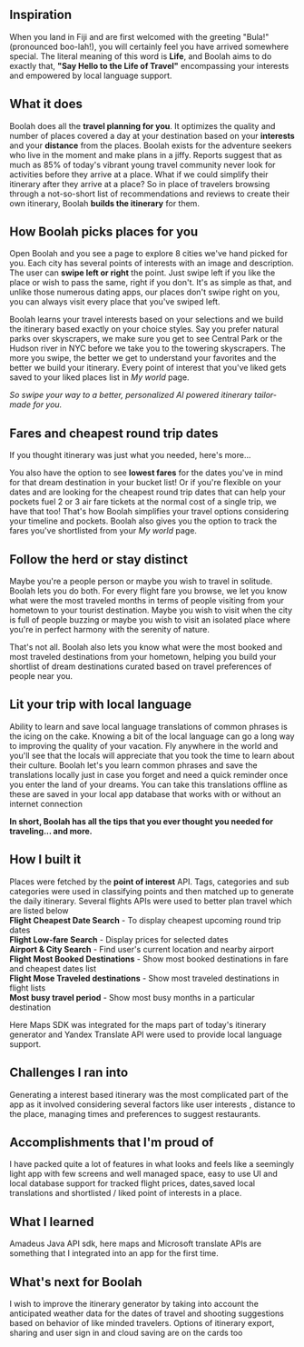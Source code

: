 ## Inspiration

When you land in Fiji and are first welcomed with the greeting "Bula!" (pronounced boo-lah!), you will certainly feel you have arrived somewhere special. The literal meaning of this word is **Life**, and Boolah aims to do exactly that, **"Say Hello to the Life of Travel"** encompassing your interests and empowered by local language support.

## What it does

Boolah does all the **travel planning for you**. It optimizes the quality and number of places covered a day at your destination based on your **interests** and your **distance** from the places. Boolah exists for the adventure seekers who live in the moment and make plans in a jiffy. Reports suggest that as much as 85% of today's vibrant young travel community never look for activities before they arrive at a place. What if we could simplify their itinerary after they arrive at a place? So in place of travelers browsing through a not-so-short list of recommendations and reviews to create their own itinerary, Boolah **builds the itinerary** for them.

## How Boolah picks places for you

Open Boolah and you see a page to explore 8 cities we've hand picked for you. Each city has several points of interests with an image and description. The user can **swipe left or right** the point. Just swipe left if you like the place or wish to pass the same, right if you don't. It's as simple as that, and unlike those numerous dating apps, our places don't swipe right on you, you can always visit every place that you've swiped left. 

Boolah learns your travel interests based on your selections and we build the itinerary based exactly on your choice styles. Say you prefer natural parks over skyscrapers, we make sure you get to see Central Park or the Hudson river in NYC before we take you to the towering skyscrapers. The more you swipe, the better we get to understand your favorites and the better we build your itinerary. Every point of interest that you've liked gets saved to your liked places list in *My world* page.

*So swipe your way to a better, personalized AI powered itinerary tailor-made for you.*

## Fares and cheapest round trip dates

If you thought itinerary was just what you needed, here's more...

You also have the option to see **lowest fares** for the dates you've in mind for that dream destination in your bucket list!
Or if you're flexible on your dates and are looking for the cheapest round trip dates that can help your pockets fuel 2 or 3 air fare tickets at the normal cost of a single trip, we have that too! 
That's how Boolah simplifies your travel options considering your timeline and pockets. Boolah also gives you the option to track the fares you've shortlisted from your *My world* page.

## Follow the herd or stay distinct

Maybe you're a people person or maybe you wish to travel in solitude. Boolah lets you do both.
For every flight fare you browse, we let you know what were the most traveled months in terms of people visiting from your hometown to your tourist destination. Maybe you wish to visit when the city is full of people buzzing or maybe you wish to visit an isolated place where you're in perfect harmony with the serenity of nature. 

That's not all. 
Boolah also lets you know what were the most booked and most traveled destinations from your hometown, helping you build your shortlist of dream destinations curated based on travel preferences of people near you.

## Lit your trip with local language

Ability to learn and save local language translations of common phrases is the icing on the cake. Knowing a bit of the local language can go a long way to improving the quality of your vacation. Fly anywhere in the world and you'll see that the locals will appreciate that you took the time to learn about their culture. Boolah let's you learn common phrases and save the translations locally just in case you forget and need a quick reminder once you enter the land of your dreams. You can take this translations offline as these are saved in your local app database that works with or without an internet connection

**In short, Boolah has all the tips that you ever thought you needed for traveling... and more.**

## How I built it

Places were fetched by the **point of interest** API. Tags, categories and sub categories were used in classifying points and then matched up to generate the daily itinerary. Several flights APIs were used to better plan travel which are listed below </br>
 **Flight Cheapest Date Search** - To display cheapest upcoming round trip dates </br>
 **Flight Low-fare Search**  - Display prices for selected dates </br>
 **Airport & City Search** - Find user's current location and nearby airport </br>
 **Flight Most Booked Destinations** - Show most booked destinations in fare and cheapest dates list </br>
 **Flight Mose Traveled destinations** - Show most traveled destinations in flight lists </br>
 **Most busy travel period** - Show most busy months in a particular destination </br>

Here Maps SDK was integrated for the maps part of today's itinerary generator and Yandex Translate API were used to provide local language support.

## Challenges I ran into

Generating a interest based itinerary was the most complicated part of the app as it involved considering several factors like user interests , distance to the place, managing times and preferences to suggest restaurants.

## Accomplishments that I'm proud of

I have packed quite a lot of features in what looks and feels like a seemingly light app with few screens and well managed space, easy to use UI and local database support for tracked flight prices, dates,saved local translations and shortlisted / liked point of interests in a place.

## What I learned

Amadeus Java API sdk, here maps and Microsoft translate APIs are something that I integrated into an app for the first time.

## What's next for Boolah

I wish to improve the itinerary generator by taking into account the anticipated weather data for the dates of travel and shooting suggestions based on behavior of like minded travelers. Options of itinerary export, sharing and user sign in and cloud saving are on the cards too
